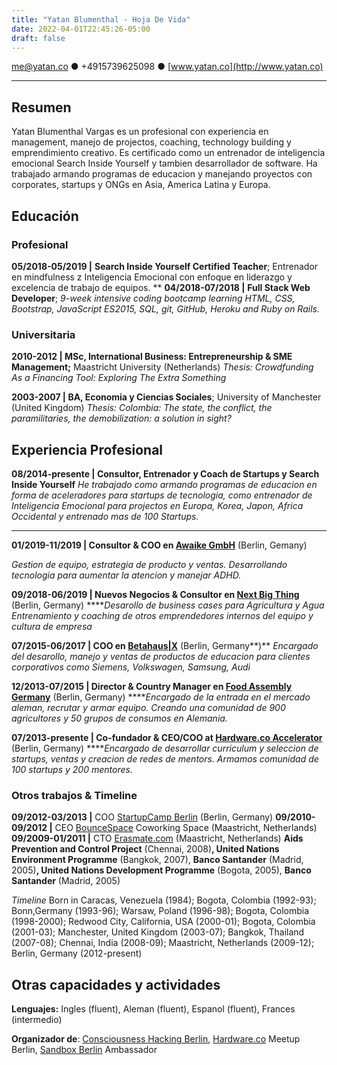 ```yaml
---
title: "Yatan Blumenthal - Hoja De Vida"
date: 2022-04-01T22:45:26-05:00
draft: false
---
```


me@yatan.co ● +4915739625098 ● [www.yatan.co](http://www.yatan.co) 

---

## Resumen

Yatan Blumenthal Vargas es un profesional con experiencia en management, manejo de projectos, coaching, technology building y emprendimiento creativo. Es certificado como un entrenador de inteligencia emocional Search Inside Yourself y tambien desarrollador de software. Ha trabajado armando programas de educacion y manejando proyectos con corporates, startups y ONGs en Asia, America Latina y Europa.

## Educación

### Profesional

**05/2018-05/2019 |** **Search Inside Yourself Certified Teacher**; Entrenador en mindfulness z Inteligencia Emocional con enfoque en liderazgo y excelencia de trabajo de equipos.
**
**04/2018-07/2018 |** **Full Stack Web Developer**; *9-week intensive coding bootcamp learning HTML, CSS, Bootstrap, JavaScript ES2015, SQL, git, GitHub, Heroku and Ruby on Rails.*

### Universitaria

**2010-2012 | MSc, International Business: Entrepreneurship & SME Management;** 
Maastricht University (Netherlands)
*Thesis: Crowdfunding As a Financing Tool: Exploring The Extra Something*

**2003-2007 | BA, Economia y Ciencias Sociales**; 
University of Manchester (United Kingdom)
*Thesis: Colombia: The state, the conflict, the paramilitaries, the demobilization: a solution in sight?*

## Experiencia Profesional

**08/2014-presente | Consultor, Entrenador y Coach de Startups y Search Inside Yourself**
*He trabajado como armando programas de educacion en forma de aceleradores para startups de tecnologia, como entrenador de Inteligencia Emocional para projectos en Europa, Korea, Japon, Africa Occidental y entrenado mas de 100 Startups.* 
****

**01/2019-11/2019 | Consultor & COO en [Awaike GmbH](http://www.awaike.com)** (Berlin, Gemany)

 *Gestion de equipo, estrategia de producto y ventas. Desarrollando tecnologia para aumentar la atencion y manejar ADHD.*

**09/2018-06/2019 |  Nuevos Negocios & Consultor en [Next Big Thing](http://nbt.ag)** (Berlin, Germany)
*****Desarollo de business cases para Agricultura y Agua
Entrenamiento y coaching de otros emprendedores internos del equipo y cultura de empresa*

**07/2015-06/2017 | COO en [Betahaus|X](http://www.betahausx.com)** (Berlin, Germany**)**
*Encargado del desarollo, manejo y ventas de productos de educacion para clientes corporativos como Siemens, Volkswagen, Samsung, Audi*

**12/2013-07/2015 | Director & Country Manager en [Food Assembly Germany](http://www.thefoodassembly.com)** (Berlin, Germany)
*****Encargado de la entrada en el mercado aleman, recrutar y armar equipo. Creando una comunidad de 900 agricultores y 50 grupos de consumos en Alemania.*

**07/2013-presente | Co-fundador & CEO/COO at [Hardware.co Accelerator](http://www.hardware.co)** (Berlin, Germany)
*****Encargado de desarrollar curriculum y seleccion de startups, ventas y creacion de redes de mentors. Armamos comunidad de 100 startups y 200 mentores.*

### Otros trabajos & Timeline

**09/2012-03/2013 |** COO [StartupCamp Berlin](http://www.startupcampberlin.com) (Berlin, Germany)
**09/2010-09/2012 |** CEO [BounceSpace](http://www.bouncespace.eu) Coworking Space (Maastricht, Netherlands)
**09/2009-01/2011 |** CTO [Erasmate.com](http://www.erasmate.com) (Maastricht, Netherlands)
**Aids Prevention and Control Project** (Chennai, 2008)**, United Nations Environment Programme** (Bangkok, 2007), **Banco Santander** (Madrid, 2005)**, United Nations Development Programme**  (Bogota, 2005), **Banco Santander** (Madrid, 2005)

*Timeline*
Born in Caracas, Venezuela (1984); Bogota, Colombia (1992-93); Bonn,Germany (1993-96); Warsaw, Poland (1996-98); Bogota, Colombia (1998-2000); Redwood City, California, USA (2000-01); Bogota, Colombia (2001-03); Manchester, United Kingdom (2003-07); Bangkok, Thailand (2007-08); Chennai, India (2008-09); Maastricht, Netherlands (2009-12); Berlin, Germany (2012-present)

## Otras capacidades y actividades

**Lenguajes:** Ingles (fluent), Aleman (fluent), Espanol (fluent), Frances (intermedio) 

**Organizador de**: [Consciousness Hacking Berlin](http://www.cohack.life), [Hardware.co](http://hardware.co) Meetup Berlin, [Sandbox Berlin](http://sandbox.is) Ambassador
